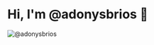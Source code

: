 <h1> Hi, I'm @adonysbrios 👋</h1>
<img src="[https://docusaurus.io/img/slash-introducing.svg](https://github-production-user-asset-6210df.s3.amazonaws.com/140138535/255315010-3edbd9d7-0822-435f-8682-1bd93e777cd3.png)" alt="@adonysbrios">
<!---
adonysbrios/adonysbrios is a ✨ special ✨ repository because its `README.md` (this file) appears on your GitHub profile.
You can click the Preview link to take a look at your changes.
--->
